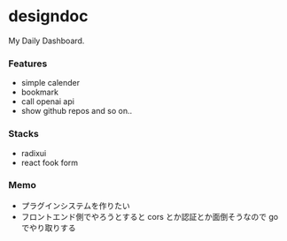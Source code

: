 # designdoc
My Daily Dashboard.

### Features
- simple calender
- bookmark
- call openai api
- show github repos
and so on..

### Stacks
- radixui
- react fook form

### Memo
- プラグインシステムを作りたい
- フロントエンド側でやろうとすると cors とか認証とか面倒そうなので go でやり取りする
